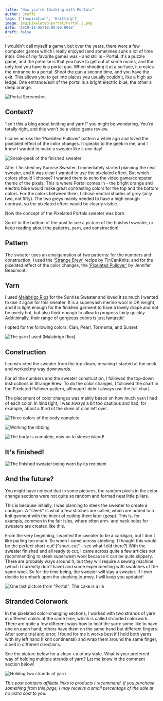 ```yaml
---
title: "Now you're thinking with Portals"
author: Steffi
tags: ['Inspiration', 'Knitting']
image: img/pixelated-portal/Portal_2.png
date: '2019-11-05T10:00:00.000Z'
draft: false
---
```


I wouldn't call myself a gamer, but over the years, there were a few computer games which I really enjoyed (and sometimes sunk a lot of time into). One of my favorite games was - and still is - Portal.
It's a puzzle game, and the premise is that you have to get out of some rooms, and the only tool you have is a portal gun. When shooting it at a surface, it creates the entrance to a portal. Shoot the gun a second time, and you have the exit. This allows you to get into places you usually couldn't, like a high up ledge. One entrance/exit of the portal is a bright electric blue, the other a deep orange.

![Portal Screenshot](./img/pixelated-portal/portal_screenshot.jpg)

## Context?

'Isn't this a blog about knitting and yarn?' you might be wondering. You're totally right, and this won't be a video game review.

I came across the 'Pixelated Pullover' pattern a while ago and loved the pixelated effect of the color changes. It speaks to the geek in me, and I knew I wanted to make a sweater like it one day!

![Sneak-peek of the finished sweater](./img/pixelated-portal/sneak_peek.jpg)

After I finished my Sunrise Sweater, I immediately started planning the next sweater, and it was clear I wanted to use the pixelated effect. But which colors should I choose? I wanted them to echo the video game/computer theme of the pixels. This is where Portal comes in - the bright orange and electric blue would make great contrasting colors for the top and the bottom colors. For the colors between them, I chose neutral shades of grey (only two, not fifty). The two greys mainly needed to have a high enough contrast, so the pixelated effect would be clearly visible.

Now the concept of the Pixelated Portals sweater was born.

Scroll to the bottom of the post to see a picture of the finished sweater, or keep reading about the patterns, yarn, and construction!

## Pattern

The sweater uses an amalgamation of two patterns: for the numbers and construction, I used the ['Strange Brew'](https://www.ravelry.com/patterns/library/strange-brew) recipe by TinCanKnits, and for the pixelated effect of the color changes, the ['Pixelated Pullover'](https://www.ravelry.com/patterns/library/pixelated-pullover) by Jennifer Beaumont.

## Yarn

I used [Malabrigo Rios](https://www.lovecrafts.com/en-gb/p/malabrigo-rios?utm_medium=affiliate&a_aid=47afbd68) for the Sunrise Sweater and loved it so much I wanted to use it again for this sweater. It is a superwash merino wool in DK weight, and it is light enough for the finished garment to have a lovely drape and not be overly hot, but also thick enough to allow to progress fairly quickly. Additionally, their range of gorgeous colors is just fantastic!

I opted for the following colors: Cian, Pearl, Tormenta, and Sunset.

![The yarn I used (Malabrigo Rios)](./img/pixelated-portal/yarn.jpg)

## Construction

I constructed the sweater from the top-down, meaning I started at the neck and worked my way downwards.

For all the numbers and the sweater construction, I followed the top-down instructions in Strange Brew. To do the color changes, I followed the chart in the Pixelated Pullover pattern, although I didn't always use the full chart.

The placement of color changes was mainly based on how much yarn I had of each color. In hindsight, I was always a bit too cautious and had, for example, about a third of the skein of cian left over.

![Three colors of the body complete](./img/pixelated-portal/in_progress_three_colors.jpg)

![Working the ribbing](./img/pixelated-portal/close_up_in_progress_yellow.jpg)

![The body is complete, now on to sleeve island!](./img/pixelated-portal/body_complete.jpg)

## It's finished!

![The finished sweater being worn by its recipient](./img/pixelated-portal/complete.jpg)

## And the future?

You might have noticed that in some pictures, the random pixels in the color change sections were not quite so random and formed neat little pillars.

This is because initially, I was planning to steek the sweater to create a cardigan. A "steek" is what a few stitches are called, which are added to a knit garment with the intent of cutting them later (_gasp_). This is, for example, common in the fair isles, where often arm- and neck holes for sweaters are created like this.

From the very beginning, I wanted the sweater to be a cardigan, but I don't like purling too much. So when I came across steeking, I thought this would be the perfect short-cut! ("short-cut" - see what I did there?) With the sweater finished and all ready to cut, I came across quite a few articles not recommending to steek superwash wool because it can be quite slippery. There are probably ways around it, but they will require a sewing machine (which I currently don't have) and some experimenting with swatches of the same wool. So for the time being, the sweater will stay a sweater. If I ever decide to embark upon the steeking journey, I will keep you updated!

![One last picture from "Portal": The cake is a lie](./img/pixelated-portal/its_a_lie.jpg)

## Stranded Colorwork

In the pixelated color-changing sections, I worked with two strands of yarn in different colors at the same time, which is called stranded colorwork. There are quite a few different ways how to hold the yarn: some like to have one on each hand; others have them on the same hand but different fingers. After some trial and error, I found for me it works best if I hold both yarns with my left hand (I knit continental) and wrap them around the same finger, albeit in different directions.

See the picture below for a close-up of my style. What is your preferred way of holding multiple strands of yarn? Let me know in the comment section below!

![Holding two strands of yarn](./img/pixelated-portal/holding_two_strands_of_yarn.jpg)

_This post contains affiliate links to products I recommend. If you purchase something from this page, I may receive a small percentage of the sale at no extra cost to you._
